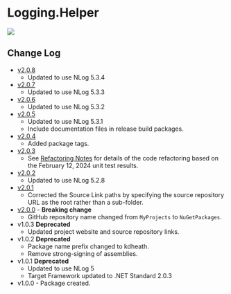 # Logging.Helper
[<img src="https://kevindheath.github.io/code/helper/badge_combined.svg">](https://kevindheath.github.io/code/helper/html/)

## Change Log
- [v2.0.8](https://github.com/KevinDHeath/NuGetPackages/releases/tag/v2024.10.1)
  - Updated to use NLog 5.3.4
- [v2.0.7](https://github.com/KevinDHeath/NuGetPackages/releases/tag/v2024.9.1)
  - Updated to use NLog 5.3.3
- [v2.0.6](https://github.com/KevinDHeath/NuGetPackages/releases/tag/v2024.7.1)
  - Updated to use NLog 5.3.2
- [v2.0.5](https://github.com/KevinDHeath/NuGetPackages/releases/tag/v2024.5.1)
  - Updated to use NLog 5.3.1
  - Include documentation files in release build packages.
- [v2.0.4](https://github.com/KevinDHeath/NuGetPackages/releases/tag/v2024.4.1)
  - Added package tags.
- [v2.0.3](https://github.com/KevinDHeath/NuGetPackages/releases/tag/v2024.2.2)
  - See [Refactoring Notes](v2.0.3-Notes.md) for details of the code refactoring based on the February 12, 2024 unit test results.
- [v2.0.2](https://github.com/KevinDHeath/NuGetPackages/releases/tag/v2024.2.1)
  - Updated to use NLog 5.2.8
- [v2.0.1](https://github.com/KevinDHeath/NuGetPackages/releases/tag/v2.0.1)
  - Corrected the Source Link paths by specifying the source repository URL as the root rather than a sub-folder.
- [v2.0.0](https://github.com/KevinDHeath/NuGetPackages/releases/tag/v2.0.0) - **Breaking change**
  - GitHub repository name changed from `MyProjects` to `NuGetPackages`.
- v1.0.3 **Deprecated**
  - Updated project website and source repository links.
- v1.0.2 **Deprecated**
  - Package name prefix changed to kdheath.
  - Remove strong-signing of assemblies.
- v1.0.1 **Deprecated**
  - Updated to use NLog 5
  - Target Framework updated to .NET Standard 2.0.3
- v1.0.0 - Package created.
